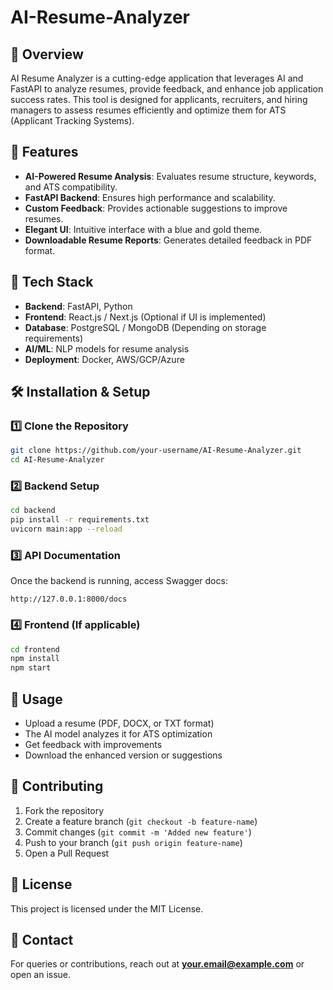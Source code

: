 # AI-Resume-Analyzer

## 📌 Overview
AI Resume Analyzer is a cutting-edge application that leverages AI and FastAPI to analyze resumes, provide feedback, and enhance job application success rates. This tool is designed for applicants, recruiters, and hiring managers to assess resumes efficiently and optimize them for ATS (Applicant Tracking Systems).

## 🎯 Features
- **AI-Powered Resume Analysis**: Evaluates resume structure, keywords, and ATS compatibility.
- **FastAPI Backend**: Ensures high performance and scalability.
- **Custom Feedback**: Provides actionable suggestions to improve resumes.
- **Elegant UI**: Intuitive interface with a blue and gold theme.
- **Downloadable Resume Reports**: Generates detailed feedback in PDF format.

## 🚀 Tech Stack
- **Backend**: FastAPI, Python
- **Frontend**: React.js / Next.js (Optional if UI is implemented)
- **Database**: PostgreSQL / MongoDB (Depending on storage requirements)
- **AI/ML**: NLP models for resume analysis
- **Deployment**: Docker, AWS/GCP/Azure

## 🛠️ Installation & Setup
### 1️⃣ Clone the Repository
```bash
git clone https://github.com/your-username/AI-Resume-Analyzer.git
cd AI-Resume-Analyzer
```

### 2️⃣ Backend Setup
```bash
cd backend
pip install -r requirements.txt
uvicorn main:app --reload
```

### 3️⃣ API Documentation
Once the backend is running, access Swagger docs:
```
http://127.0.0.1:8000/docs
```

### 4️⃣ Frontend (If applicable)
```bash
cd frontend
npm install
npm start
```

## 📜 Usage
- Upload a resume (PDF, DOCX, or TXT format)
- The AI model analyzes it for ATS optimization
- Get feedback with improvements
- Download the enhanced version or suggestions

## 🤝 Contributing
1. Fork the repository
2. Create a feature branch (`git checkout -b feature-name`)
3. Commit changes (`git commit -m 'Added new feature'`)
4. Push to your branch (`git push origin feature-name`)
5. Open a Pull Request

## 📜 License
This project is licensed under the MIT License.

## 📧 Contact
For queries or contributions, reach out at **your.email@example.com** or open an issue.

